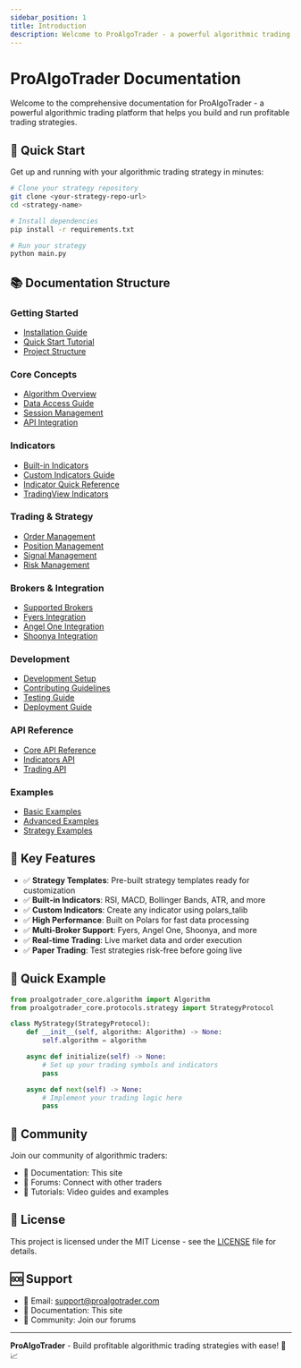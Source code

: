 ```yaml
---
sidebar_position: 1
title: Introduction
description: Welcome to ProAlgoTrader - a powerful algorithmic trading platform
---
```


# ProAlgoTrader Documentation

Welcome to the comprehensive documentation for ProAlgoTrader - a powerful algorithmic trading platform that helps you build and run profitable trading strategies.

## 🚀 Quick Start

Get up and running with your algorithmic trading strategy in minutes:

```bash
# Clone your strategy repository
git clone <your-strategy-repo-url>
cd <strategy-name>

# Install dependencies
pip install -r requirements.txt

# Run your strategy
python main.py
```

## 📚 Documentation Structure

### Getting Started

- [Installation Guide](getting-started/installation.md)
- [Quick Start Tutorial](getting-started/quick-start.md)
- [Project Structure](getting-started/project-structure.md)

### Core Concepts

- [Algorithm Overview](core-concepts/algorithm-overview.md)
- [Data Access Guide](core-concepts/data-access.md)
- [Session Management](core-concepts/session-management.md)
- [API Integration](core-concepts/api-integration.md)

### Indicators

- [Built-in Indicators](indicators/built-in-indicators.md)
- [Custom Indicators Guide](indicators/custom-indicators-guide.md)
- [Indicator Quick Reference](indicators/indicator-quick-reference.md)
- [TradingView Indicators](indicators/tradingview-indicators.md)

### Trading & Strategy

- [Order Management](trading/order-management.md)
- [Position Management](trading/position-management.md)
- [Signal Management](trading/signal-management.md)
- [Risk Management](trading/risk-management.md)

### Brokers & Integration

- [Supported Brokers](brokers/supported-brokers.md)
- [Fyers Integration](brokers/fyers-integration.md)
- [Angel One Integration](brokers/angel-one-integration.md)
- [Shoonya Integration](brokers/shoonya-integration.md)

### Development

- [Development Setup](development/development-setup.md)
- [Contributing Guidelines](development/contributing.md)
- [Testing Guide](development/testing.md)
- [Deployment Guide](development/deployment.md)

### API Reference

- [Core API Reference](api-reference/core-api.md)
- [Indicators API](api-reference/indicators-api.md)
- [Trading API](api-reference/trading-api.md)

### Examples

- [Basic Examples](examples/basic-examples.md)
- [Advanced Examples](examples/advanced-examples.md)
- [Strategy Examples](examples/strategy-examples.md)

## 🎯 Key Features

- ✅ **Strategy Templates**: Pre-built strategy templates ready for customization
- ✅ **Built-in Indicators**: RSI, MACD, Bollinger Bands, ATR, and more
- ✅ **Custom Indicators**: Create any indicator using polars_talib
- ✅ **High Performance**: Built on Polars for fast data processing
- ✅ **Multi-Broker Support**: Fyers, Angel One, Shoonya, and more
- ✅ **Real-time Trading**: Live market data and order execution
- ✅ **Paper Trading**: Test strategies risk-free before going live

## 📖 Quick Example

```python
from proalgotrader_core.algorithm import Algorithm
from proalgotrader_core.protocols.strategy import StrategyProtocol

class MyStrategy(StrategyProtocol):
    def __init__(self, algorithm: Algorithm) -> None:
        self.algorithm = algorithm

    async def initialize(self) -> None:
        # Set up your trading symbols and indicators
        pass

    async def next(self) -> None:
        # Implement your trading logic here
        pass
```

## 🤝 Community

Join our community of algorithmic traders:

- 📖 Documentation: This site
- 💬 Forums: Connect with other traders
- 🎥 Tutorials: Video guides and examples

## 📄 License

This project is licensed under the MIT License - see the [LICENSE](LICENSE) file for details.

## 🆘 Support

- 📧 Email: support@proalgotrader.com
- 📖 Documentation: This site
- 💬 Community: Join our forums

---

**ProAlgoTrader** - Build profitable algorithmic trading strategies with ease! 🚀📈
